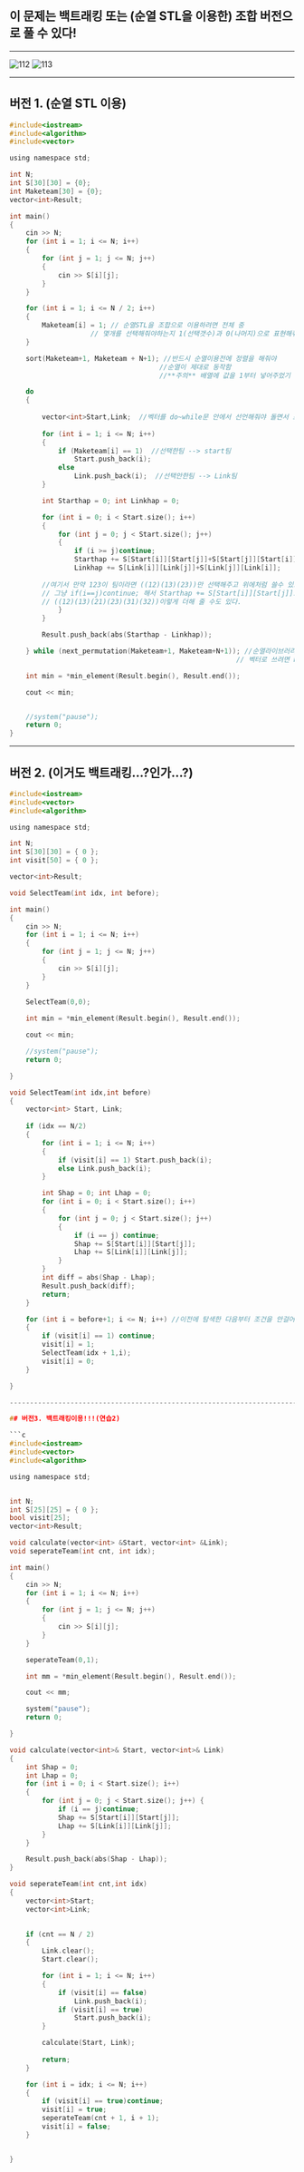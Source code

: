 ## 이 문제는 백트래킹 또는 (순열 STL을 이용한) 조합 버전으로 풀 수 있다!

-------------------------------------------------------------------------------------------------------

![112](https://user-images.githubusercontent.com/29946480/66019050-8f727a00-e51c-11e9-8423-6de27da694eb.JPG)
![113](https://user-images.githubusercontent.com/29946480/66019051-8f727a00-e51c-11e9-854e-cae964858f24.JPG)

-------------------------------------------------------------------------------------------------------

## 버전 1. (순열 STL 이용)

```c
#include<iostream>
#include<algorithm>
#include<vector>

using namespace std;

int N;
int S[30][30] = {0};
int Maketeam[30] = {0};
vector<int>Result;

int main()
{
	cin >> N;
	for (int i = 1; i <= N; i++)
	{
		for (int j = 1; j <= N; j++)
		{
			cin >> S[i][j];
		}
	}

	for (int i = 1; i <= N / 2; i++)
	{
		Maketeam[i] = 1; // 순열STL을 조합으로 이용하려면 전체 중 
                    // 몇개를 선택해줘야하는지 1(선택갯수)과 0(나머지)으로 표현해줘야한다 
	}

	sort(Maketeam+1, Maketeam + N+1); //반드시 순열이용전에 정렬을 해줘야 
                                     //순열이 제대로 동작함
                                     //**주의** 배열에 값을 1부터 넣어주었기 때문에 시작값과 끝값을 1~N+1로 설정

	do 
	{
  
		vector<int>Start,Link;  //벡터를 do~while문 안에서 선언해줘야 돌면서 초기화되서 다른값이 들어감!!
    
		for (int i = 1; i <= N; i++)
		{
			if (Maketeam[i] == 1)  //선택한팀 --> start팀
				Start.push_back(i);
			else
				Link.push_back(i);  //선택안한팀 --> Link팀
		}

		int Starthap = 0; int Linkhap = 0;

		for (int i = 0; i < Start.size(); i++)
		{
			for (int j = 0; j < Start.size(); j++)
			{
				if (i >= j)continue; 
				Starthap += S[Start[i]][Start[j]]+S[Start[j]][Start[i]];
				Linkhap += S[Link[i]][Link[j]]+S[Link[j]][Link[i]];
        
        //여기서 만약 123이 팀이라면 ((12)(13)(23))만 선택해주고 위에처럼 쓸수 있고,
        // 그냥 if(i==j)continue; 해서 Starthap += S[Start[i]][Start[j]]로 써줘서
        // ((12)(13)(21)(23)(31)(32))이렇게 더해 줄 수도 있다.
			}
		}

		Result.push_back(abs(Starthap - Linkhap));

	} while (next_permutation(Maketeam+1, Maketeam+N+1)); //순열라이브러리!!!next_permutation(시작,끝)
                                                        // 벡터로 쓰려면 begin과 end로

	int min = *min_element(Result.begin(), Result.end());

	cout << min;


	//system("pause");
	return 0;
}
```
-------------------------------------------------------------------------------------------------------

## 버전 2. (이거도 백트래킹...?인가...?)

```c
#include<iostream>
#include<vector>
#include<algorithm>

using namespace std;

int N;
int S[30][30] = { 0 };
int visit[50] = { 0 };

vector<int>Result;

void SelectTeam(int idx, int before);

int main()
{
	cin >> N;
	for (int i = 1; i <= N; i++)
	{
		for (int j = 1; j <= N; j++)
		{
			cin >> S[i][j];
		}
	}
	
	SelectTeam(0,0);

	int min = *min_element(Result.begin(), Result.end());

	cout << min;

	//system("pause");
	return 0;

}

void SelectTeam(int idx,int before)
{
	vector<int> Start, Link;
	
	if (idx == N/2)
	{
		for (int i = 1; i <= N; i++)
		{
			if (visit[i] == 1) Start.push_back(i);
			else Link.push_back(i);
		}

		int Shap = 0; int Lhap = 0;
		for (int i = 0; i < Start.size(); i++)
		{
			for (int j = 0; j < Start.size(); j++)
			{
				if (i == j) continue;
				Shap += S[Start[i]][Start[j]];
				Lhap += S[Link[i]][Link[j]];
			}
		}
		int diff = abs(Shap - Lhap);
		Result.push_back(diff);
		return;
	}

	for (int i = before+1; i <= N; i++) //이전에 탐색한 다음부터 조건을 안걸어주면 시간초과!
	{
		if (visit[i] == 1) continue;
		visit[i] = 1;
		SelectTeam(idx + 1,i);
		visit[i] = 0;
	}

}

-----------------------------------------------------------------------------------------------------------------------

## 버전3. 백트래킹이용!!!(연습2)

```c
#include<iostream>
#include<vector>
#include<algorithm>

using namespace std;


int N;
int S[25][25] = { 0 };
bool visit[25];
vector<int>Result;

void calculate(vector<int> &Start, vector<int> &Link);
void seperateTeam(int cnt, int idx);

int main()
{
	cin >> N;
	for (int i = 1; i <= N; i++)
	{
		for (int j = 1; j <= N; j++)
		{
			cin >> S[i][j];
		}
	}

	seperateTeam(0,1);

	int mm = *min_element(Result.begin(), Result.end());

	cout << mm;

	system("pause");
	return 0;

}

void calculate(vector<int>& Start, vector<int>& Link)
{
	int Shap = 0;
	int Lhap = 0;
	for (int i = 0; i < Start.size(); i++)
	{
		for (int j = 0; j < Start.size(); j++) {
			if (i == j)continue;
			Shap += S[Start[i]][Start[j]];
			Lhap += S[Link[i]][Link[j]];
		}
	}

	Result.push_back(abs(Shap - Lhap));
}

void seperateTeam(int cnt,int idx)
{
	vector<int>Start;
	vector<int>Link;
	

	if (cnt == N / 2)
	{
		Link.clear();
		Start.clear();

		for (int i = 1; i <= N; i++)
		{
			if (visit[i] == false)
				Link.push_back(i);
			if (visit[i] == true)
				Start.push_back(i);
		}

		calculate(Start, Link);
		
		return;
	}

	for (int i = idx; i <= N; i++)
	{
		if (visit[i] == true)continue;
		visit[i] = true;
		seperateTeam(cnt + 1, i + 1);
		visit[i] = false;
	}


}
```



```
